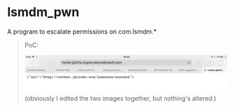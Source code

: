 # lsmdm_pwn

A program to escalate permissions on com.lsmdm.*

> PoC:
>  
> ![image.jpeg](image.jpeg)
> (obviously I edited the two images together, but nothing's altered.)
